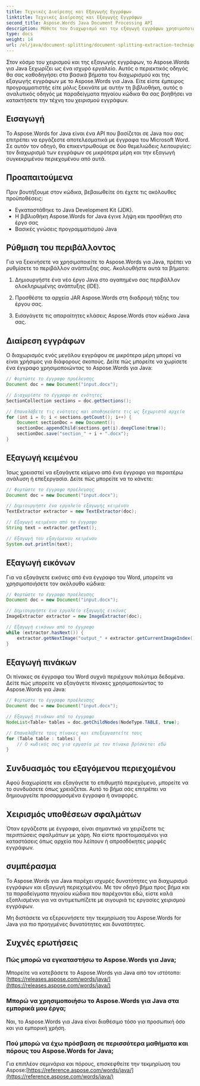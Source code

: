 ```yaml
---
title: Τεχνικές Διαίρεσης και Εξαγωγής Εγγράφων
linktitle: Τεχνικές Διαίρεσης και Εξαγωγής Εγγράφων
second_title: Aspose.Words Java Document Processing API
description: Μάθετε τον διαχωρισμό και την εξαγωγή εγγράφων χρησιμοποιώντας το Aspose.Words για Java. Οδηγός βήμα προς βήμα με πηγαίο κώδικα για αποτελεσματικό χειρισμό. Ξεκλειδώστε τη δύναμη του Aspose
type: docs
weight: 14
url: /el/java/document-splitting/document-splitting-extraction-techniques/
---
```


Στον κόσμο του χειρισμού και της εξαγωγής εγγράφων, το Aspose.Words για Java ξεχωρίζει ως ένα ισχυρό εργαλείο. Αυτός ο περιεκτικός οδηγός θα σας καθοδηγήσει στα βασικά βήματα του διαχωρισμού και της εξαγωγής εγγράφων με το Aspose.Words για Java. Είτε είστε έμπειρος προγραμματιστής είτε μόλις ξεκινάτε με αυτήν τη βιβλιοθήκη, αυτός ο αναλυτικός οδηγός με παραδείγματα πηγαίου κώδικα θα σας βοηθήσει να κατακτήσετε την τέχνη του χειρισμού εγγράφων.

## Εισαγωγή

Το Aspose.Words for Java είναι ένα API που βασίζεται σε Java που σας επιτρέπει να εργάζεστε αποτελεσματικά με έγγραφα του Microsoft Word. Σε αυτόν τον οδηγό, θα επικεντρωθούμε σε δύο θεμελιώδεις λειτουργίες: τον διαχωρισμό των εγγράφων σε μικρότερα μέρη και την εξαγωγή συγκεκριμένου περιεχομένου από αυτά.

## Προαπαιτούμενα

Πριν βουτήξουμε στον κώδικα, βεβαιωθείτε ότι έχετε τις ακόλουθες προϋποθέσεις:

- Εγκαταστάθηκε το Java Development Kit (JDK).
- Η βιβλιοθήκη Aspose.Words for Java έγινε λήψη και προσθήκη στο έργο σας
- Βασικές γνώσεις προγραμματισμού Java

## Ρύθμιση του περιβάλλοντος

Για να ξεκινήσετε να χρησιμοποιείτε το Aspose.Words για Java, πρέπει να ρυθμίσετε το περιβάλλον ανάπτυξης σας. Ακολουθήστε αυτά τα βήματα:

1. Δημιουργήστε ένα νέο έργο Java στο αγαπημένο σας περιβάλλον ολοκληρωμένης ανάπτυξης (IDE).

2. Προσθέστε τα αρχεία JAR Aspose.Words στη διαδρομή τάξης του έργου σας.

3. Εισαγάγετε τις απαραίτητες κλάσεις Aspose.Words στον κώδικα Java σας.

## Διαίρεση εγγράφων

Ο διαχωρισμός ενός μεγάλου εγγράφου σε μικρότερα μέρη μπορεί να είναι χρήσιμος για διάφορους σκοπούς. Δείτε πώς μπορείτε να χωρίσετε ένα έγγραφο χρησιμοποιώντας το Aspose.Words για Java:

```java
// Φορτώστε το έγγραφο προέλευσης
Document doc = new Document("input.docx");

// Διαχωρίστε το έγγραφο σε ενότητες
SectionCollection sections = doc.getSections();

// Επαναλάβετε τις ενότητες και αποθηκεύστε τις ως ξεχωριστά αρχεία
for (int i = 0; i < sections.getCount(); i++) {
    Document sectionDoc = new Document();
    sectionDoc.appendChild(sections.get(i).deepClone(true));
    sectionDoc.save("section_" + i + ".docx");
}
```

## Εξαγωγή κειμένου

Ίσως χρειαστεί να εξαγάγετε κείμενο από ένα έγγραφο για περαιτέρω ανάλυση ή επεξεργασία. Δείτε πώς μπορείτε να το κάνετε:

```java
// Φορτώστε το έγγραφο προέλευσης
Document doc = new Document("input.docx");

// Δημιουργήστε ένα εργαλείο εξαγωγής κειμένου
TextExtractor extractor = new TextExtractor(doc);

// Εξαγωγή κειμένου από το έγγραφο
String text = extractor.getText();

// Εξαγωγή του εξαγόμενου κειμένου
System.out.println(text);
```

## Εξαγωγή εικόνων

Για να εξαγάγετε εικόνες από ένα έγγραφο του Word, μπορείτε να χρησιμοποιήσετε τον ακόλουθο κώδικα:

```java
// Φορτώστε το έγγραφο προέλευσης
Document doc = new Document("input.docx");

// Δημιουργήστε ένα εργαλείο εξαγωγής εικόνας
ImageExtractor extractor = new ImageExtractor(doc);

// Εξαγωγή εικόνων από το έγγραφο
while (extractor.hasNext()) {
    extractor.getNextImage("output_" + extractor.getCurrentImageIndex() + ".png");
}
```

## Εξαγωγή πινάκων

Οι πίνακες σε έγγραφα του Word συχνά περιέχουν πολύτιμα δεδομένα. Δείτε πώς μπορείτε να εξαγάγετε πίνακες χρησιμοποιώντας το Aspose.Words για Java:

```java
// Φορτώστε το έγγραφο προέλευσης
Document doc = new Document("input.docx");

// Εξαγωγή πινάκων από το έγγραφο
NodeList<Table> tables = doc.getChildNodes(NodeType.TABLE, true);

// Επαναλάβετε τους πίνακες και επεξεργαστείτε τους
for (Table table : tables) {
    // Ο κωδικός σας για εργασία με τον πίνακα βρίσκεται εδώ
}
```

## Συνδυασμός του εξαγόμενου περιεχομένου

Αφού διαχωρίσετε και εξαγάγετε το επιθυμητό περιεχόμενο, μπορείτε να το συνδυάσετε όπως χρειάζεται. Αυτό το βήμα σάς επιτρέπει να δημιουργείτε προσαρμοσμένα έγγραφα ή αναφορές.

## Χειρισμός υποθέσεων σφαλμάτων

Όταν εργάζεστε με έγγραφα, είναι σημαντικό να χειρίζεστε τις περιπτώσεις σφαλμάτων με χάρη. Να είστε προετοιμασμένοι για καταστάσεις όπως αρχεία που λείπουν ή απροσδόκητες μορφές εγγράφων.

## συμπέρασμα

Το Aspose.Words για Java παρέχει ισχυρές δυνατότητες για διαχωρισμό εγγράφων και εξαγωγή περιεχομένου. Με τον οδηγό βήμα προς βήμα και τα παραδείγματα πηγαίου κώδικα που παρέχονται εδώ, είστε καλά εξοπλισμένοι για να αντιμετωπίζετε με σιγουριά τις εργασίες χειρισμού εγγράφων.

Μη διστάσετε να εξερευνήσετε την τεκμηρίωση του Aspose.Words for Java για πιο προηγμένες δυνατότητες και δυνατότητες.

## Συχνές ερωτήσεις

### Πώς μπορώ να εγκαταστήσω το Aspose.Words για Java;

 Μπορείτε να κατεβάσετε το Aspose.Words για Java από τον ιστότοπο:[https://releases.aspose.com/words/java/](https://releases.aspose.com/words/java/)

### Μπορώ να χρησιμοποιήσω το Aspose.Words για Java στα εμπορικά μου έργα;

Ναι, το Aspose.Words για Java είναι διαθέσιμο τόσο για προσωπική όσο και για εμπορική χρήση.

### Πού μπορώ να έχω πρόσβαση σε περισσότερα μαθήματα και πόρους του Aspose.Words for Java;

 Για επιπλέον σεμινάρια και πόρους, επισκεφθείτε την τεκμηρίωση του Aspose:[https://reference.aspose.com/words/java/](https://reference.aspose.com/words/java/)